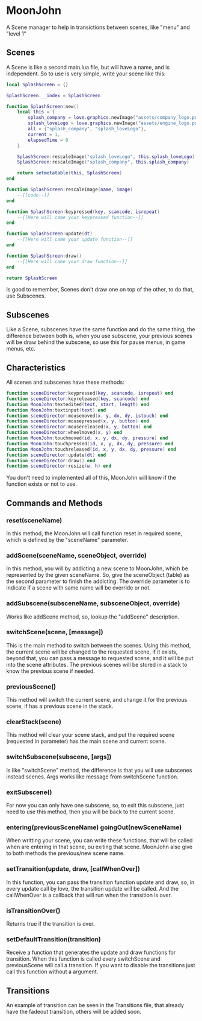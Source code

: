 # MoonJohn

A Scene manager to help in transictions between scenes, like "menu" and "level 1"

## Scenes

A Scene is like a second main.lua file, but will have a name, and is independent. So to use is very simple, write your scene like this:

```lua
local SplashScreen = {}

SplashScreen.__index = SplashScreen

function SplashScreen:new()
    local this = {
        splash_company = love.graphics.newImage("assets/company_logo.png"),
        splash_loveLogo = love.graphics.newImage("assets/engine_logo.png"),
        all = {"splash_company", "splash_loveLogo"},
        current = 1,
        elapsedTime = 0
    }

    SplashScreen:rescaleImage("splash_loveLogo", this.splash_loveLogo)
    SplashScreen:rescaleImage("splash_company", this.splash_company)

    return setmetatable(this, SplashScreen)
end

function SplashScreen:rescaleImage(name, image)
    --[[code--]]
end

function SplashScreen:keypressed(key, scancode, isrepeat)
    --[[Here will came your keypressed function--]]
end

function SplashScreen:update(dt)
    --[[Here will came your update function--]]
end

function SplashScreen:draw()
    --[[Here will came your draw function--]]
end

return SplashScreen
```

Is good to remember, Scenes don't draw one on top of the other, to do that, use Subscenes.

## Subscenes

Like a Scene, subscenes have the same function and do the same thing, the difference between both is, when you use subscene, your previous scenes will be draw behind the subscene, so use this for pause menus, in game menus, etc.

## Characteristics

All scenes and subscenes have these methods:

```lua
function sceneDirector:keypressed(key, scancode, isrepeat) end
function sceneDirector:keyreleased(key, scancode) end
function MoonJohn:textedited(text, start, length) end
function MoonJohn:textinput(text) end
function sceneDirector:mousemoved(x, y, dx, dy, istouch) end
function sceneDirector:mousepressed(x, y, button) end
function sceneDirector:mousereleased(x, y, button) end
function sceneDirector:wheelmoved(x, y) end
function MoonJohn:touchmoved(id, x, y, dx, dy, pressure) end
function MoonJohn:touchpressed(id, x, y, dx, dy, pressure) end
function MoonJohn:touchreleased(id, x, y, dx, dy, pressure) end
function sceneDirector:update(dt) end
function sceneDirector:draw() end
function sceneDirector:resize(w, h) end
```

You don't need to implemented all of this, MoonJohn will know if the function exists or not to use.

## Commands and Methods

### reset(sceneName)

In this method, the MoonJohn will call function reset in required scene, which is defined by the "sceneName" parameter.

### addScene(sceneName, sceneObject, override)

In this method, you will by addicting a new scene to MoonJohn, which be represented by the given sceneName. So, give the sceneObject (table) as the second parameter to finish the addicting. The override parameter is to indicate if a scene with same name will be override or not.

### addSubscene(subsceneName, subsceneObject, override)

Works like addScene method, so, lookup the "addScene" description.

### switchScene(scene, [message])

This is the main method to switch between the scenes. Using this method, the current scene will be changed to the requested scene, if it exists, beyond that, you can pass a message to requested scene, and it will be put into the scene attributes. The previous scenes will be stored in a stack to know the previous scene if needed.

### previousScene()

This method will switch the current scene, and change it for the previous scene, if has a previous scene in the stack.

### clearStack(scene)

This method will clear your scene stack, and put the required scene (requested in parameter) has the main scene and current scene.

### switchSubscene(subscene, [args])

Is like "switchScene" method, the difference is that you will use subscenes instead scenes. Args works like message from switchScene function.

### exitSubscene()

For now you can only have one subscene, so, to exit this subscene, just need to use this method, then you will be back to the current scene.

### entering(previousSceneName) goingOut(newSceneName)

When writting your scene, you can write these functions, that will be called when are entering in that scene, ou exiting that scene. MoonJohn also give to both methods the previous/new scene name.

### setTransition(update, draw, [callWhenOver])

In this function, you can pass the transition function update and draw, so, in every update call by love, the transition update will be called. And the callWhenOver is a callback that will run when the transition is over.

### isTransitionOver()

Returns true if the transition is over.

### setDefaultTransition(transition)

Receive a function that generates the update and draw functions for transition. When this function is called every switchScene and previousScene will call a transition. If you want to disable the transitions just call this function without a argument.

## Transitions

An example of transition can be seen in the Transitions file, that already have the fadeout transition, others will be added soon.
